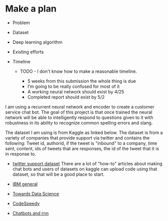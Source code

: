 # Make a plan

* Problem
* Dataset
* Deep learning algorithm
* Existing efforts
* Timeline

    * TODO - I don't know how to make a reasonable timeline.

        * 5 weeks from this submission the whole thing is due
        * I'm going to be really confused for most of it 
        * A working neural network should exist by 4/25
        * Completed report should exist by 5/2


I am using a recurrent neural network and encoder to create a customer service chat bot. The goal of this project is that once trained the neural network will be able to intelligently respond to questions given to it with robustness in its ability to recognize common spelling errors and slang. 

The dataset I am using is from Kaggle as linked below. The dataset is from a variety of companies that provide support via twitter and contains the following: Tweet id, authorid, if the tweet is "inbound" to a company, time sent, content, ids of tweets that are responses, the id of the tweet that it is in response to. 

* [twitter support dataset](https://www.kaggle.com/thoughtvector/customer-support-on-twitter/code)
There are a lot of "how-to" articles about making chat bots and users of datasets on kaggle can upload code using that dataset, so that will be a good place to start. 

* [IBM general](https://www.ibm.com/watson/how-to-build-a-chatbot?p1=Search&p4=43700050370997997&p5=p&gclid=6f5c56912136199de13536c65c46ebd1&gclsrc=3p.ds&)
* [Towards Data Science](https://towardsdatascience.com/how-to-create-a-chatbot-with-python-deep-learning-in-less-than-an-hour-56a063bdfc44)
* [CodeSpeedy](https://www.codespeedy.com/chatbot-using-deep-learning-in-python/)
* [Chatbots and rnn](https://towardsdatascience.com/personality-for-your-chatbot-with-recurrent-neural-networks-2038f7f34636)	


